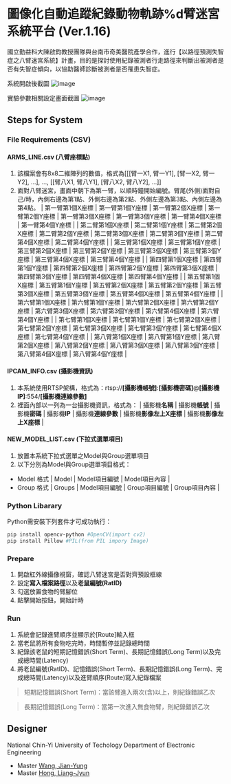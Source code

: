 # 圖像化自動追蹤紀錄動物軌跡%d臂迷宮系統平台 (Ver.1.16)

國立勤益科大陳啟鈞教授團隊與台南市奇美醫院產學合作，進行【以路徑預測失智症之八臂迷宮系統】計畫，目的是探討使用紀錄被測者行走路徑來判斷出被測者是否有失智症傾向，以協助醫師診斷被測者是否罹患失智症。

系統開啟後截圖
![image](https://i.imgur.com/DvyybDW.png)

實驗參數相關設定畫面截圖
![image](https://i.imgur.com/OmfYF44.png)

## Steps for System
### File Requirements (CSV)
#### ARMS_LINE.csv (八臂座標點)
1. 該檔案會有8x8二維陣列的數值，格式為[[[臂一X1, 臂一Y1], [臂一X2, 臂一Y2], ...], ..., [[臂八X1, 臂八Y1], [臂八X2, 臂八Y2], ...]]
2. 面對八臂迷宮，畫面中朝下為第一臂，以順時鐘開始編號。臂尾(外側)面對自己/時，內側右邊為第1點、外側右邊為第2點、外側左邊為第3點、內側左邊為第4點。
| 第一臂第1個X座標 | 第一臂第1個Y座標 | 第一臂第2個X座標 | 第一臂第2個Y座標 | 第一臂第3個X座標 | 第一臂第3個Y座標 | 第一臂第4個X座標 | 第一臂第4個Y座標 |
| 第二臂第1個X座標 | 第二臂第1個Y座標 | 第二臂第2個X座標 | 第二臂第2個Y座標 | 第二臂第3個X座標 | 第二臂第3個Y座標 | 第二臂第4個X座標 | 第二臂第4個Y座標 |
| 第三臂第1個X座標 | 第三臂第1個Y座標 | 第三臂第2個X座標 | 第三臂第2個Y座標 | 第三臂第3個X座標 | 第三臂第3個Y座標 | 第三臂第4個X座標 | 第三臂第4個Y座標 |
| 第四臂第1個X座標 | 第四臂第1個Y座標 | 第四臂第2個X座標 | 第四臂第2個Y座標 | 第四臂第3個X座標 | 第四臂第3個Y座標 | 第四臂第4個X座標 | 第四臂第4個Y座標 |
| 第五臂第1個X座標 | 第五臂第1個Y座標 | 第五臂第2個X座標 | 第五臂第2個Y座標 | 第五臂第3個X座標 | 第五臂第3個Y座標 | 第五臂第4個X座標 | 第五臂第4個Y座標 |
| 第六臂第1個X座標 | 第六臂第1個Y座標 | 第六臂第2個X座標 | 第六臂第2個Y座標 | 第六臂第3個X座標 | 第六臂第3個Y座標 | 第六臂第4個X座標 | 第六臂第4個Y座標 |
| 第七臂第1個X座標 | 第七臂第1個Y座標 | 第七臂第2個X座標 | 第七臂第2個Y座標 | 第七臂第3個X座標 | 第七臂第3個Y座標 | 第七臂第4個X座標 | 第七臂第4個Y座標 |
| 第八臂第1個X座標 | 第八臂第1個Y座標 | 第八臂第2個X座標 | 第八臂第2個Y座標 | 第八臂第3個X座標 | 第八臂第3個Y座標 | 第八臂第4個X座標 | 第八臂第4個Y座標 |

#### IPCAM_INFO.csv (攝影機資訊)
1. 本系統使用RTSP架構，格式為：rtsp://**[攝影機帳號]**:**[攝影機密碼]**@**[攝影機IP]**:554/**[攝影機連線參數]**
2. 裡面內部以一列為一台攝影機資訊，格式為：
| 攝影機**名稱** | 攝影機**帳號** | 攝影機**密碼** | 攝影機**IP** | 攝影機**連線參數** | 攝影機**影像左上X座標** | 攝影機**影像左上X座標** |

#### NEW_MODEL_LIST.csv (下拉式選單項目)
1. 放置本系統下拉式選單之Model與Group選單項目
2. 以下分別為Model與Group選單項目格式：
- Model 格式
| Model | Model項目編號 | Model項目內容 |
- Group 格式
| Groups | Model項目編號 | Group項目編號 | Group項目內容 |

### Python Libarary
Python需安裝下列套件才可成功執行：
```bash
pip install opencv-python #OpenCV(import cv2)
pip install Pillow #PIL(from PIL impory Image)
```

### Prepare
1. 開啟紅外線攝像視窗，確認八臂迷宮是否對齊預設框線
2. 設定**寫入檔案路徑**以及**老鼠編號(RatID)**
3. 勾選放置食物的臂腳位
4. 點擊開始按鈕，開始計時

### Run
1. 系統會記錄進臂順序並顯示於[Route]輸入框
2. 當老鼠將所有食物吃完時，時間暫停並記錄總時間
3. 紀錄該老鼠的短期記憶錯誤(Short Term)、長期記憶錯誤(Long Term)以及完成總時間(Latency)
4. 將老鼠編號(RatID)、記憶錯誤(Short Term)、長期記憶錯誤(Long Term)、完成總時間(Latency)以及進臂順序(Route)寫入紀錄檔案

> 短期記憶錯誤(Short Term)：當該臂進入兩次(含)以上，則紀錄錯誤乙次

> 長期記憶錯誤(Long Term)：當第一次進入無食物臂，則紀錄錯誤乙次

## Designer
National Chin-Yi University of Techology Department of Electronic Engineering 
- Master [Wang, Jian-Yung](https://github.com/s92475mark)
- Master [Hong, Liang-Jyun](https://github.com/dakeouo)